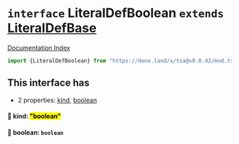 # `interface` LiteralDefBoolean `extends` [LiteralDefBase](../private.interface.LiteralDefBase/README.md)

[Documentation Index](../README.md)

```ts
import {LiteralDefBoolean} from "https://deno.land/x/tsa@v0.0.42/mod.ts"
```

## This interface has

- 2 properties:
[kind](#-kind-boolean),
[boolean](#-boolean-boolean)


#### 📄 kind: <mark>"boolean"</mark>



#### 📄 boolean: `boolean`



